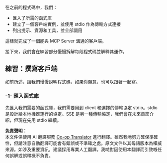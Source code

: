 <!--
CO_OP_TRANSLATOR_METADATA:
{
  "original_hash": "a0acf3093691b1cfcc008a8c6648ea26",
  "translation_date": "2025-06-13T06:39:18+00:00",
  "source_file": "03-GettingStarted/02-client/README.md",
  "language_code": "hk"
}
-->
在之前的程式碼中，我們：

- 匯入了所需的函式庫
- 建立了一個客戶端實例，並使用 stdio 作為傳輸方式連接
- 列出提示、資源和工具，並全部調用

這樣就完成了一個能與 MCP Server 溝通的客戶端。

接下來，我們會在練習部分慢慢拆解每段程式碼並解釋其運作。

## 練習：撰寫客戶端

如前所述，讓我們慢慢說明程式碼，如果你願意，也可以跟著一起寫。

### -1- 匯入函式庫

先匯入我們需要的函式庫，我們需要用到 client 和選擇的傳輸協定 stdio。stdio 是設計給本地機器運行的協定。SSE 是另一種傳輸協定，我們會在未來章節介紹，但現在先用 stdio 繼續。

**免責聲明**：  
本文件係使用 AI 翻譯服務 [Co-op Translator](https://github.com/Azure/co-op-translator) 進行翻譯。雖然我哋努力確保準確性，但請注意自動翻譯可能會有錯誤或不準確之處。原文文件以其母語版本為權威來源。如涉及重要資訊，建議採用專業人工翻譯。我哋對因使用本翻譯而引致嘅任何誤解或誤釋概不負責。